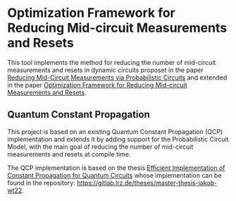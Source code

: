 # Optimization Framework for Reducing Mid-circuit Measurements and Resets

This tool implements the method for reducing the number of mid-circuit measurements and resets in dynamic circuits proposet in the paper [Reducing Mid-Circuit Measurements via Probabilistic Circuits](https://arxiv.org/abs/2405.13747) and extended in the paper [Optimization Framework for Reducing Mid-circuit Measurements and Resets]().

## Quantum Constant Propagation
This project is based on an existing Quantum Constant Propagation (QCP) implementation and extends it by adding support for the Probabilistic Circuit Model, with the main goal of reducing the number of mid-circuit measurements and resets at compile time.

The QCP implementation is based  on the thesis [Efficient Implementation of Constant Propagation for Quantum Circuits](https://www.cs.cit.tum.de/fileadmin/w00cfj/pl/_my_direct_uploads/Efficient_Implementation_of_Constant_Propagation_for_Quantum_Circuits.pdf) whose implementation can be found in the repository: https://gitlab.lrz.de/theses/master-thesis-jakob-wt22.




